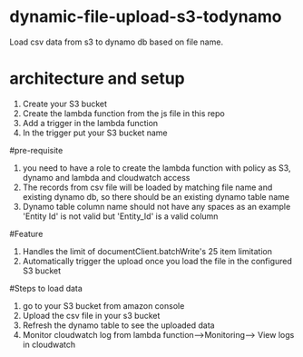# dynamic-file-upload-s3-todynamo
Load csv data from s3 to dynamo db based on file name.

# architecture and setup
1. Create your S3 bucket
2. Create the lambda function from the js file in this repo
3. Add a trigger in the lambda function 
4. In the trigger put your S3 bucket name

#pre-requisite
1. you need to have a role to create the lambda function with policy as S3, dynamo and lambda and cloudwatch access
2. The records from csv file will be loaded by matching file name and existing dynamo db, so there should be an existing dynamo table name
3. Dynamo table column name should not have any spaces as an example 'Entity Id' is not valid but 'Entity_Id' is a valid column 

#Feature
1. Handles the limit of documentClient.batchWrite's 25 item limitation
2. Automatically trigger the upload once you load the file in the configured S3 bucket

#Steps to load data
1. go to your S3 bucket from amazon console 
2. Upload the csv file in your s3 bucket
3. Refresh the dynamo table to see the uploaded data
4. Monitor cloudwatch log from lambda function-->Monitoring--> View logs in cloudwatch

